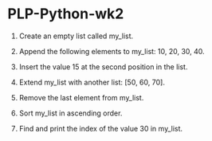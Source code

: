 # PLP-Python-wk2

1. Create an empty list called my_list.

2. Append the following elements to my_list: 10, 20, 30, 40.

3. Insert the value 15 at the second position in the list.

4. Extend my_list with another list: [50, 60, 70].

5. Remove the last element from my_list.

6. Sort my_list in ascending order.

7. Find and print the index of the value 30 in my_list.